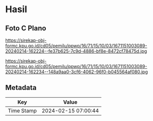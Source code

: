 # Hasil

## Foto C Plano

https://sirekap-obj-formc.kpu.go.id/cd05/pemilu/ppwp/16/71/15/10/03/1671151003089-20240214-162224--fe37b625-7c9d-4886-bf8e-8472cf78475d.jpg

https://sirekap-obj-formc.kpu.go.id/cd05/pemilu/ppwp/16/71/15/10/03/1671151003089-20240214-162234--148a9aa0-3cf6-4062-96f0-b045564af080.jpg


## Metadata

| Key        | Value               |
| ---------- | ------------------- |
| Time Stamp | 2024-02-15 07:00:44 |



